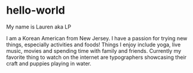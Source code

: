 # hello-world
My name is Lauren aka LP


I am a Korean American from New Jersey. I have a passion for trying new things, especially activities and foods! Things I enjoy include yoga, live music, movies and spending time with family and friends. Currently my favorite thing to watch on the internet are typographers showcasing their craft and puppies playing in water. 
